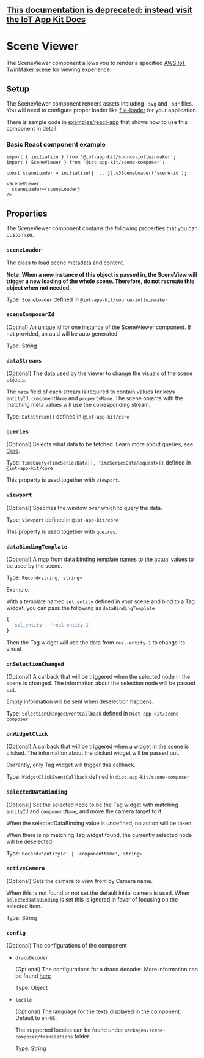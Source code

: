 ## [This documentation is deprecated: instead visit the IoT App Kit Docs](https://awslabs.github.io/iot-app-kit/)

# Scene Viewer

The SceneViewer component allows you to render a specified [AWS IoT TwinMaker scene](https://docs.aws.amazon.com/iot-twinmaker/latest/guide/scenes.html) for viewing experience.

## Setup

The SceneViewer component renders assets including `.svg` and `.hdr` files. You will need to configure proper loader like [file-loader](https://v4.webpack.js.org/loaders/file-loader/) for your application.

There is sample code in [examples/react-app](https://github.com/awslabs/iot-app-kit/tree/main/examples/react-app) that shows how to use this component in detail.

### Basic React component example

```tsx
import { initialize } from '@iot-app-kit/source-iottwinmaker';
import { SceneViewer } from '@iot-app-kit/scene-composer';

const sceneLoader = initialize({ ... }).s3SceneLoader('scene-id');

<SceneViewer 
  sceneLoader={sceneLoader}
/>
```

## Properties

The SceneViewer component contains the following properties that you can customize. 

### `sceneLoader`

The class to load scene metadata and content.

**Note: When a new instance of this object is passed in, the SceneView will trigger a new loading of the whole scene. Therefore, do not recreate this object when not needed.**

Type: `SceneLoader` defined in `@iot-app-kit/source-iottwinmaker`

### `sceneComposerId`

(Optinal) An unique id for one instance of the SceneViewer component. If not provided, an uuid will be auto generated.

Type: String

### `dataStreams`

(Optional) The data used by the viewer to change the visuals of the scene objects. 

The `meta` field of each stream is required to contain values for keys `entityId`, `componentName` and `propertyName`. The scene objects with the matching meta values will use the corresponding stream.

Type: `DataStream[]` defined in `@iot-app-kit/core`

### `queries`

(Optional) Selects what data to be fetched. Learn more about queries, see [Core](https://github.com/awslabs/iot-app-kit/tree/main/docs/Core.md). 

Type: `TimeQuery<TimeSeriesData[], TimeSeriesDataRequest>[]` defined in `@iot-app-kit/core`

This property is used together with `viewport`.

### `viewport` 

(Optional) Specifies the window over which to query the data. 

Type: `Viewport` defined in `@iot-app-kit/core`

This property is used together with `queires`.

### `dataBindingTemplate`

(Optional) A map from data binding template names to the actual values to be used by the scene.

Type: `Record<string, string>`

Example: 

With a template named `sel_entity` defined in your scene and bind to a Tag widget, you can pass the following as `dataBindingTemplate`
```ts
{
  'sel_entity': 'real-entity-1'
}
```
Then the Tag widget will use the data from `real-entity-1` to change its visual.

### `onSelectionChanged`

(Optional) A callback that will be triggered when the selected node in the scene is changed. The information about the selection node will be passed out.

Empty information will be sent when deselection happens.

Type: `SelectionChangedEventCallback` defined in `@iot-app-kit/scene-composer`

### `onWidgetClick`

(Optional) A callback that will be triggered when a widget in the scene is clicked. The information about the clicked widget will be passed out.

Currently, only Tag widget will trigger this callback.

Type: `WidgetClickEventCallback` defined in `@iot-app-kit/scene-composer`

### `selectedDataBinding`

(Optional) Set the selected node to be the Tag widget with matching `entityId` and `componentName`,
and move the camera target to it.

When the selectedDataBinding value is undefined, no action will be taken. 

When there is no matching Tag widget found, the currently selected node will be deselected.

Type: `Record<'entityId' | 'componentName', string>`

### `activeCamera`

(Optional) Sets the camera to view from by Camera name.

When this is not found or not set the default initial camera is used. When `selectedDataBinding` is set this is ignored in favor of focusing on the selected item.

Type: String

### `config`

(Optional) The configurations of the component

- `dracoDecoder`

  (Optional) The configurations for a draco decoder. More information can be found [here](https://docs.aws.amazon.com/iot-twinmaker/latest/guide/scenes-before-starting.html)

  Type: Object
  
- `locale`

  (Optional) The language for the texts displayed in the component. Default to `en-US`. 
  
  The supported locales can be found under `packages/scene-composer/translations` folder.

  Type: String


